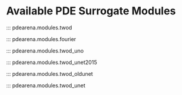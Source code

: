 # Available PDE Surrogate Modules

::: pdearena.modules.twod

::: pdearena.modules.fourier

::: pdearena.modules.twod_uno

::: pdearena.modules.twod_unet2015

::: pdearena.modules.twod_oldunet

::: pdearena.modules.twod_unet
